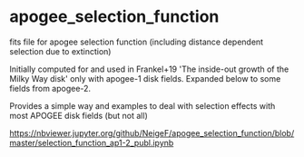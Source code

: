 # apogee_selection_function
fits file for apogee selection function (including distance dependent selection due to extinction)


Initially computed for and used in Frankel+19 'The inside-out growth of the Milky Way disk' only with apogee-1 disk fields. Expanded below to some fields from apogee-2.

Provides a simple way and examples to deal with selection effects with most APOGEE disk fields (but not all)

https://nbviewer.jupyter.org/github/NeigeF/apogee_selection_function/blob/master/selection_function_ap1-2_publ.ipynb
